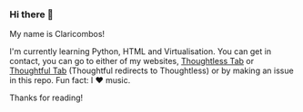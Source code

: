 ### Hi there 👋

My name is Claricombos!

I'm currently learning Python, HTML and Virtualisation.
You can get in contact, you can go to either of my websites, [Thoughtless Tab](https://thoughtlesstab.000webhostapp.com) or [Thoughtful Tab](https://thoughtfultab.000webhostapp.com) (Thoughtful redirects to Thoughtless) or by making an issue in this repo.
Fun fact: I ❤️ music.


Thanks for reading!

<!--
**claricombos/claricombos** is a ✨ _special_ ✨ repository because its `README.md` (this file) appears on your GitHub profile.

Here are some ideas to get you started:

- 🔭 I’m currently working on ...
- 🌱 I’m currently learning ...
- 👯 I’m looking to collaborate on ...
- 🤔 I’m looking for help with ...
- 💬 Ask me about ...
- 📫 How to reach me: ...
- 😄 Pronouns: ...
- ⚡ Fun fact: ...
-->
